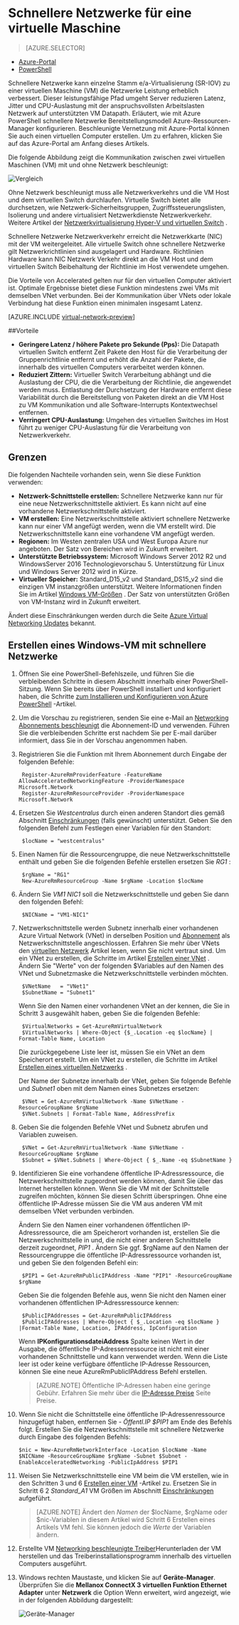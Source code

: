 <properties 
   pageTitle="Accelerated für einen virtuellen Computer - PowerShell | Microsoft Azure"
   description="Informationen Sie zum Netzwerk beschleunigt für eine Azure Virtual Machine mit PowerShell konfigurieren."
   services="virtual-network"
   documentationCenter="na"
   authors="jimdial"
   manager="carmonm"
   editor=""
   tags="azure-resource-manager"
/>
<tags 
   ms.service="virtual-network"
   ms.devlang="na"
   ms.topic="article"
   ms.tgt_pltfrm="na"
   ms.workload="infrastructure-services"
   ms.date="09/23/2016"
   ms.author="jdial" />

# <a name="accelerated-networking-for-a-virtual-machine"></a>Schnellere Netzwerke für eine virtuelle Maschine

> [AZURE.SELECTOR]
- [Azure-Portal](virtual-network-accelerated-networking-portal.md)
- [PowerShell](virtual-network-accelerated-networking-powershell.md)

Schnellere Netzwerke kann einzelne Stamm e/a-Virtualisierung (SR-IOV) zu einer virtuellen Maschine (VM) die Netzwerke Leistung erheblich verbessert. Dieser leistungsfähige Pfad umgeht Server reduzieren Latenz, Jitter und CPU-Auslastung mit der anspruchsvollsten Arbeitslasten Netzwerk auf unterstützten VM Datapath. Erläutert, wie mit Azure PowerShell schnellere Netzwerke Bereitstellungsmodell Azure-Ressourcen-Manager konfigurieren. Beschleunigte Vernetzung mit Azure-Portal können Sie auch einen virtuellen Computer erstellen. Um zu erfahren, klicken Sie auf das Azure-Portal am Anfang dieses Artikels.

Die folgende Abbildung zeigt die Kommunikation zwischen zwei virtuellen Maschinen (VM) mit und ohne Netzwerk beschleunigt:

![Vergleich](./media/virtual-network-accelerated-networking-powershell/image1.png)

Ohne Netzwerk beschleunigt muss alle Netzwerkverkehrs und die VM Host und dem virtuellen Switch durchlaufen. Virtuelle Switch bietet alle durchsetzen, wie Netzwerk-Sicherheitsgruppen, Zugriffssteuerungslisten, Isolierung und andere virtualisiert Netzwerkdienste Netzwerkverkehr. Weitere Artikel der [Netzwerkvirtualisierung Hyper-V und virtuellen Switch](https://technet.microsoft.com/library/jj945275.aspx) .

Schnellere Netzwerke Netzwerkverkehr erreicht die Netzwerkkarte (NIC) mit der VM weitergeleitet. Alle virtuelle Switch ohne schnellere Netzwerke gilt Netzwerkrichtlinien sind ausgelagert und Hardware. Richtlinien Hardware kann NIC Netzwerk Verkehr direkt an die VM Host und dem virtuellen Switch Beibehaltung der Richtlinie im Host verwendete umgehen.

Die Vorteile von Accelerated gelten nur für den virtuellen Computer aktiviert ist. Optimale Ergebnisse bietet diese Funktion mindestens zwei VMs mit demselben VNet verbunden.  Bei der Kommunikation über VNets oder lokale Verbindung hat diese Funktion einen minimalen insgesamt Latenz.

[AZURE.INCLUDE [virtual-network-preview](../../includes/virtual-network-preview.md)]

##<a name="benefits"></a>Vorteile

- **Geringere Latenz / höhere Pakete pro Sekunde (Pps):** Die Datapath virtuellen Switch entfernt Zeit Pakete den Host für die Verarbeitung der Gruppenrichtlinie entfernt und erhöht die Anzahl der Pakete, die innerhalb des virtuellen Computers verarbeitet werden können.
- **Reduziert Zittern:** Virtueller Switch Verarbeitung abhängt und die Auslastung der CPU, die die Verarbeitung der Richtlinie, die angewendet werden muss. Entlastung der Durchsetzung der Hardware entfernt diese Variabilität durch die Bereitstellung von Paketen direkt an die VM Host zu VM Kommunikation und alle Software-Interrupts Kontextwechsel entfernen.
- **Verringert CPU-Auslastung:** Umgehen des virtuellen Switches im Host führt zu weniger CPU-Auslastung für die Verarbeitung von Netzwerkverkehr.

## <a name="limitations"></a>Grenzen

Die folgenden Nachteile vorhanden sein, wenn Sie diese Funktion verwenden:
 
- **Netzwerk-Schnittstelle erstellen:** Schnellere Netzwerke kann nur für eine neue Netzwerkschnittstelle aktiviert.  Es kann nicht auf eine vorhandene Netzwerkschnittstelle aktiviert.
- **VM erstellen:** Eine Netzwerkschnittstelle aktiviert schnellere Netzwerke kann nur einer VM angefügt werden, wenn die VM erstellt wird. Die Netzwerkschnittstelle kann eine vorhandene VM angefügt werden.
- **Regionen:** Im Westen zentralen USA und West Europa Azure nur angeboten. Der Satz von Bereichen wird in Zukunft erweitert.
- **Unterstützte Betriebssystem:** Microsoft Windows Server 2012 R2 und WindowsServer 2016 Technologievorschau 5. Unterstützung für Linux und Windows Server 2012 wird in Kürze.
- **Virtueller Speicher:** Standard_D15_v2 und Standard_DS15_v2 sind die einzigen VM instanzgrößen unterstützt. Weitere Informationen finden Sie im Artikel [Windows VM-Größen](../virtual-machines/virtual-machines-windows-sizes.md) . Der Satz von unterstützten Größen von VM-Instanz wird in Zukunft erweitert.

Ändert diese Einschränkungen werden durch die Seite [Azure Virtual Networking Updates](https://azure.microsoft.com/updates/accelerated-networking-in-preview) bekannt.

## <a name="create-a-windows-vm-with-accelerated-networking"></a>Erstellen eines Windows-VM mit schnellere Netzwerke

1. Öffnen Sie eine PowerShell-Befehlszeile, und führen Sie die verbleibenden Schritte in diesem Abschnitt innerhalb einer PowerShell-Sitzung. Wenn Sie bereits über PowerShell installiert und konfiguriert haben, die Schritte [zum Installieren und Konfigurieren von Azure PowerShell](../powershell-install-configure.md) -Artikel.
2. Um die Vorschau zu registrieren, senden Sie eine e-Mail an [Networking Abonnements beschleunigt](mailto:axnpreview@microsoft.com?subject=Request%20to%20enable%20subscription%20%3csubscription%20id%3e) die Abonnement-ID und verwenden. Führen Sie die verbleibenden Schritte erst nachdem Sie per E-mail darüber informiert, dass Sie in der Vorschau angenommen haben.
3. Registrieren Sie die Funktion mit Ihrem Abonnement durch Eingabe der folgenden Befehle:

        Register-AzureRmProviderFeature -FeatureName AllowAcceleratedNetworkingFeature -ProviderNamespace Microsoft.Network
        Register-AzureRmResourceProvider -ProviderNamespace Microsoft.Network

4. Ersetzen Sie *Westcentralus* durch einen anderen Standort dies gemäß Abschnitt [Einschränkungen](#limitations) (falls gewünscht) unterstützt. Geben Sie den folgenden Befehl zum Festlegen einer Variablen für den Standort:

        $locName = "westcentralus"

5. Einen Namen für die Ressourcengruppe, die neue Netzwerkschnittstelle enthält und geben Sie die folgenden Befehle erstellen ersetzen Sie *RG1* :

        $rgName = "RG1"
        New-AzureRmResourceGroup -Name $rgName -Location $locName

6. Ändern Sie *VM1 NIC1* soll die Netzwerkschnittstelle und geben Sie dann den folgenden Befehl:

        $NICName = "VM1-NIC1"

7. Netzwerkschnittstelle werden Subnetz innerhalb einer vorhandenen Azure Virtual Network (VNet) in derselben Position und [Abonnement](../azure-glossary-cloud-terminology.md#subscription) als Netzwerkschnittstelle angeschlossen. Erfahren Sie mehr über VNets den [virtuellen Netzwerk](virtual-networks-overview.md) Artikel lesen, wenn Sie nicht vertraut sind. Um ein VNet zu erstellen, die Schritte im Artikel [Erstellen einer VNet](virtual-networks-create-vnet-arm-ps.md) . Ändern Sie "Werte" von der folgenden $Variables auf den Namen des VNet und Subnetzmaske die Netzwerkschnittstelle verbinden möchten.

        $VNetName   = "VNet1"
        $SubnetName = "Subnet1"

    Wenn Sie den Namen einer vorhandenen VNet an der kennen, die Sie in Schritt 3 ausgewählt haben, geben Sie die folgenden Befehle:
        
        $VirtualNetworks = Get-AzureRmVirtualNetwork
        $VirtualNetworks | Where-Object {$_.Location -eq $locName} | Format-Table Name, Location
        
    Die zurückgegebene Liste leer ist, müssen Sie ein VNet an dem Speicherort erstellt. Um ein VNet zu erstellen, die Schritte im Artikel [Erstellen eines virtuellen Netzwerks](virtual-networks-create-vnet-arm-ps.md) .

    Der Name der Subnetze innerhalb der VNet, geben Sie folgende Befehle und *Subnet1* oben mit dem Namen eines Subnetzes ersetzen:
        
        $VNet = Get-AzureRmVirtualNetwork -Name $VNetName -ResourceGroupName $rgName
        $VNet.Subnets | Format-Table Name, AddressPrefix

8. Geben Sie die folgenden Befehle VNet und Subnetz abrufen und Variablen zuweisen.

        $VNet = Get-AzureRmVirtualNetwork -Name $VNetName -ResourceGroupName $rgName
        $Subnet = $VNet.Subnets | Where-Object { $_.Name -eq $SubnetName }

9. Identifizieren Sie eine vorhandene öffentliche IP-Adressressource, die Netzwerkschnittstelle zugeordnet werden können, damit Sie über das Internet herstellen können. Wenn Sie die VM mit der Schnittstelle zugreifen möchten, können Sie diesen Schritt überspringen. Ohne eine öffentliche IP-Adresse müssen Sie die VM aus anderen VM mit demselben VNet verbunden verbinden. 

    Ändern Sie den Namen einer vorhandenen öffentlichen IP-Adressressource, die am Speicherort vorhanden ist, erstellen Sie die Netzwerkschnittstelle in und, die nicht einer anderen Schnittstelle derzeit zugeordnet, *PIP1* . Ändern Sie ggf. $rgName auf den Namen der Ressourcengruppe die öffentliche IP-Adressressource vorhanden ist, und geben Sie den folgenden Befehl ein:

        $PIP1 = Get-AzureRmPublicIPAddress -Name "PIP1" -ResourceGroupName $rgName

    Geben Sie die folgenden Befehle aus, wenn Sie nicht den Namen einer vorhandenen öffentlichen IP-Adressressource kennen:

        $PublicIPAddresses = Get-AzureRmPublicIPAddress
        $PublicIPAddresses | Where-Object { $_.Location -eq $locName } |Format-Table Name, Location, IPAddress, IpConfiguration

    Wenn **IPKonfigurationsdateiAddress** Spalte keinen Wert in der Ausgabe, die öffentliche IP-Adressenressource ist nicht mit einer vorhandenen Schnittstelle und kann verwendet werden. Wenn die Liste leer ist oder keine verfügbare öffentliche IP-Adresse Ressourcen, können Sie eine neue AzureRmPublicIPAddress Befehl erstellen.

    >[AZURE.NOTE] Öffentliche IP-Adressen haben eine geringe Gebühr. Erfahren Sie mehr über die [IP-Adresse Preise](https://azure.microsoft.com/pricing/details/ip-addresses) Seite Preise.
10. Wenn Sie nicht die Schnittstelle eine öffentliche IP-Adressenressource hinzugefügt haben, entfernen Sie *- Öffentl.IP $PIP1* am Ende des Befehls folgt. Erstellen Sie die Netzwerkschnittstelle mit schnellere Netzwerke durch Eingabe des folgenden Befehls:

        $nic = New-AzureRmNetworkInterface -Location $locName -Name $NICName -ResourceGroupName $rgName -Subnet $Subnet -EnableAcceleratedNetworking -PublicIpAddress $PIP1 

11. Weisen Sie Netzwerkschnittstelle eine VM beim die VM erstellen, wie in den Schritten 3 und 6 [Erstellen einer VM](../virtual-machines/virtual-machines-windows-ps-create.md) -Artikel zu. Ersetzen Sie in Schritt 6 2 *Standard_A1* VM Größen im Abschnitt [Einschränkungen](#limitations) aufgeführt.

    >[AZURE.NOTE] Ändert den *Namen* der $locName, $rgName oder $nic-Variablen in diesem Artikel wird Schritt 6 Erstellen eines Artikels VM fehl. Sie können jedoch die *Werte* der Variablen ändern.

12. Erstellte VM [Networking beschleunigte Treiber](https://gallery.technet.microsoft.com/Azure-Accelerated-471b5d84)Herunterladen der VM herstellen und das Treiberinstallationsprogramm innerhalb des virtuellen Computers ausgeführt.

13. Windows rechten Maustaste, und klicken Sie auf **Geräte-Manager**. Überprüfen Sie die **Mellanox ConnectX 3 virtuellen Funktion Ethernet Adapter** unter **Netzwerk** die Option Wenn erweitert, wird angezeigt, wie in der folgenden Abbildung dargestellt:

    ![Geräte-Manager](./media/virtual-network-accelerated-networking-powershell/image2.png)